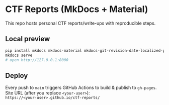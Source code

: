 # CTF Reports (MkDocs + Material)

This repo hosts personal CTF reports/write-ups with reproducible steps.

## Local preview
```bash
pip install mkdocs mkdocs-material mkdocs-git-revision-date-localized-plugin
mkdocs serve
# open http://127.0.0.1:8000
```

## Deploy
Every push to `main` triggers GitHub Actions to build & publish to `gh-pages`.
Site URL (after you replace `<your-user>`):  
`https://<your-user>.github.io/ctf-reports/`
